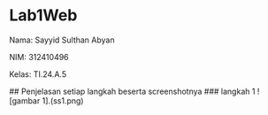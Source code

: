 # Lab1Web
<P>Nama: Sayyid Sulthan Abyan</P>
<p>NIM: 312410496</p>
<p>Kelas: TI.24.A.5</p>
## Penjelasan setiap langkah beserta screenshotnya
### langkah 1
![gambar 1].(ss1.png)
